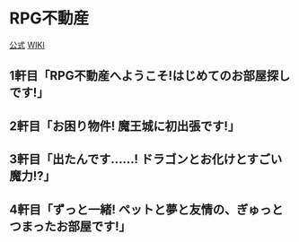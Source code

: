 # RPG不動産

[公式](https://rpg-rs.jp/) 
[WIKI](https://ja.wikipedia.org/wiki/RPG%E4%B8%8D%E5%8B%95%E7%94%A3) 

## 1軒目「RPG不動産へようこそ!はじめてのお部屋探しです!」

## 2軒目「お困り物件! 魔王城に初出張です!」

## 3軒目「出たんです……! ドラゴンとお化けとすごい魔力!?」

## 4軒目「ずっと一緒! ペットと夢と友情の、ぎゅっとつまったお部屋です!」
